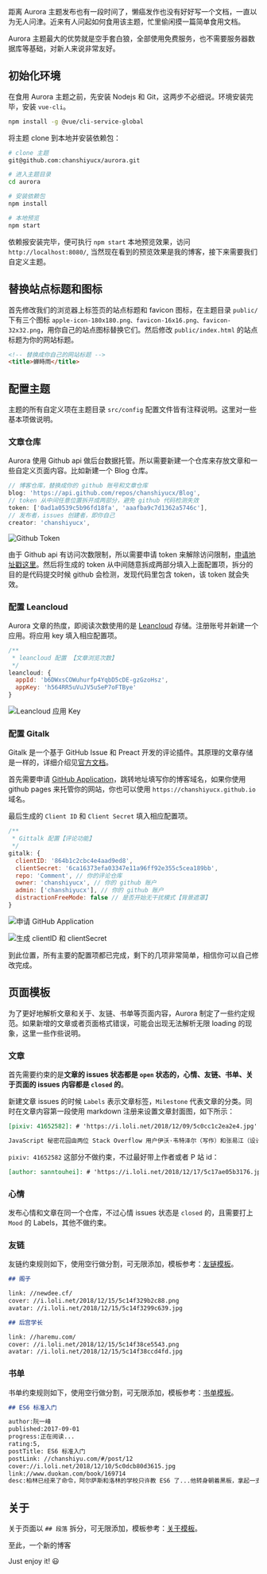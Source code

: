 [author: kieta]: # 'https://i.loli.net/2019/03/05/5c7df7de3b235.jpg'

距离 Aurora 主题发布也有一段时间了，懒癌发作也没有好好写一个文档，一直以为无人问津。近来有人问起如何食用该主题，忙里偷闲摸一篇简单食用文档。

Aurora 主题最大的优势就是空手套白狼，全部使用免费服务，也不需要服务器数据库等基础，对新人来说非常友好。

## 初始化环境

在食用 Aurora 主题之前，先安装 Nodejs 和 Git，这两步不必细说。环境安装完毕，安装 `vue-cli`。

```bash
npm install -g @vue/cli-service-global
```

将主题 clone 到本地并安装依赖包：

```bash
# clone 主题
git@github.com:chanshiyucx/aurora.git

# 进入主题目录
cd aurora

# 安装依赖包
npm install

# 本地预览
npm start
```

依赖报安装完毕，便可执行 `npm start` 本地预览效果，访问 `http://localhost:8080/`, 当然现在看到的预览效果是我的博客，接下来需要我们自定义主题。

## 替换站点标题和图标

首先修改我们的浏览器上标签页的站点标题和 favicon 图标，在主题目录 `public/` 下有三个图标 `apple-icon-180x180.png、favicon-16x16.png、favicon-32x32.png`，用你自己的站点图标替换它们。然后修改 `public/index.html` 的站点标题为你的网站标题。

```html
<!-- 替换成你自己的网站标题 -->
<title>蝉時雨</title>
```

## 配置主题

主题的所有自定义项在主题目录 `src/config` 配置文件皆有注释说明。这里对一些基本项做说明。

### 文章仓库

Aurora 使用 Github api 做后台数据托管。所以需要新建一个仓库来存放文章和一些自定义页面内容。比如新建一个 Blog 仓库。

```javascript
// 博客仓库，替换成你的 github 账号和文章仓库
blog: 'https://api.github.com/repos/chanshiyucx/Blog',
// token 从中间任意位置拆开成两部分，避免 github 代码检测失效
token: ['0ad1a0539c5b96fd18fa', 'aaafba9c7d1362a5746c'],
// 发布者，issues 创建者，即你自己
creator: 'chanshiyucx',
```

![Github Token](https://i.loli.net/2019/03/05/5c7df5acb52c9.png)

由于 Github api 有访问次数限制，所以需要申请 token 来解除访问限制，[申请地址戳这里](https://github.com/settings/tokens/new)。然后将生成的 token 从中间随意拆成两部分填入上面配置项，拆分的目的是代码提交时候 github 会检测，发现代码里包含 token，该 token 就会失效。

### 配置 Leancloud

Aurora 文章的热度，即阅读次数使用的是 [Leancloud](https://leancloud.cn/) 存储。注册账号并新建一个应用。将应用 key 填入相应配置项。

```javascript
/**
 * leancloud 配置 【文章浏览次数】
 */
leancloud: {
  appId: 'b6DWxsCOWuhurfp4YqbD5cDE-gzGzoHsz',
  appKey: 'h564RR5uVuJV5uSeP7oFTBye'
}
```

![Leancloud 应用 Key](https://i.loli.net/2019/03/05/5c7df5acc92a7.png)

### 配置 Gitalk

Gitalk 是一个基于 GitHub Issue 和 Preact 开发的评论插件。其原理的文章存储是一样的，详细介绍见[官方文档](https://github.com/gitalk/gitalk/blob/master/readme-cn.md)。

首先需要申请 [GitHub Application](https://github.com/settings/applications/new)，跳转地址填写你的博客域名，如果你使用 github pages 来托管你的网站，你也可以使用 `https://chanshiyucx.github.io` 域名。

最后生成的 `Client ID` 和 `Client Secret` 填入相应配置项。

```javascript
/**
 * Gittalk 配置【评论功能】
 */
gitalk: {
  clientID: '864b1c2cbc4e4aad9ed8',
  clientSecret: '6ca16373efa03347e11a96ff92e355c5cea189bb',
  repo: 'Comment', // 你的评论仓库
  owner: 'chanshiyucx', // 你的 github 账户
  admin: ['chanshiyucx'], // 你的 github 账户
  distractionFreeMode: false // 是否开始无干扰模式【背景遮罩】
}
```

![申请 GitHub Application](https://i.loli.net/2019/03/05/5c7df5accea95.png)

![生成 clientID 和 clientSecret](https://i.loli.net/2019/03/05/5c7df5acc7755.png)

到此位置，所有主要的配置项都已完成，剩下的几项非常简单，相信你可以自己修改完成。

## 页面模板

为了更好地解析文章和关于、友链、书单等页面内容，Aurora 制定了一些约定规范。如果新增的文章或者页面格式错误，可能会出现无法解析无限 loading 的现象，这里一些作些说明。

### 文章

首先需要约束的是**文章的 issues 状态都是 `open` 状态的，心情、友链、书单、关于页面的 issues 内容都是 `closed` 的**。

新建文章 issues 的时候 `Labels` 表示文章标签，`Milestone` 代表文章的分类。同时在文章内容第一段使用 markdown 注册来设置文章封面图，如下所示：

```markdown
[pixiv: 41652582]: # 'https://i.loli.net/2018/12/09/5c0cc1c2ea2e4.jpg'

JavaScript 秘密花园由两位 Stack Overflow 用户伊沃·韦特泽尔（写作）和张易江（设计）完成，由三生石上翻译完成，内容短小精炼。这次温故知新，做一番总结。
```

`pixiv: 41652582` 这部分不做约束，不过最好带上作者或者 P 站 id：

```markdown
[author: sanntouhei]: # 'https://i.loli.net/2018/12/17/5c17ae05b3176.jpg'
```

### 心情

发布心情和文章在同一个仓库，不过心情 issues 状态是 `closed` 的，且需要打上 `Mood` 的 Labels，其他不做约束。

### 友链

友链约束规则如下，使用空行做分割，可无限添加，模板参考：[友链模板](https://github.com/chanshiyucx/blog/issues/5)。

```markdown
## 阁子

link: //newdee.cf/
cover: //i.loli.net/2018/12/15/5c14f329b2c88.png
avatar: //i.loli.net/2018/12/15/5c14f3299c639.jpg

## 后宫学长

link: //haremu.com/
cover: //i.loli.net/2018/12/15/5c14f38ce5543.png
avatar: //i.loli.net/2018/12/15/5c14f38ccd4fd.jpg
```

### 书单

书单约束规则如下，使用空行做分割，可无限添加，模板参考：[书单模板](https://github.com/chanshiyucx/blog/issues/4)。

```markdown
## ES6 标准入门

author:阮一峰
published:2017-09-01
progress:正在阅读...
rating:5,
postTitle: ES6 标准入门
postLink: //chanshiyu.com/#/post/12
cover://i.loli.net/2018/12/10/5c0dcb80d3615.jpg
link://www.duokan.com/book/169714
desc:柏林已经来了命令，阿尔萨斯和洛林的学校只许教 ES6 了...他转身朝着黑板，拿起一支粉笔，使出全身的力量，写了两个大字：“ES6 万岁！”（《最后一课》）。
```

## 关于

关于页面以 `## 段落` 拆分，可无限添加，模板参考：[关于模板](https://github.com/chanshiyucx/blog/issues/3)。

至此，一个新的博客

Just enjoy it! 😃
